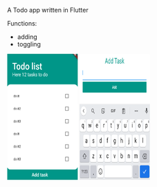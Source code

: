 A Todo app written in Flutter

Functions: 
- adding 
- toggling



<img src="/assets/1.png" width="163" height="291">
<img src="/assets/2.png" width="163" height="291">

